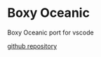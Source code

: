 # Boxy Oceanic
Boxy Oceanic port for vscode

[github repository](https://github.com/marcosmoura/boxy-oceanic)
